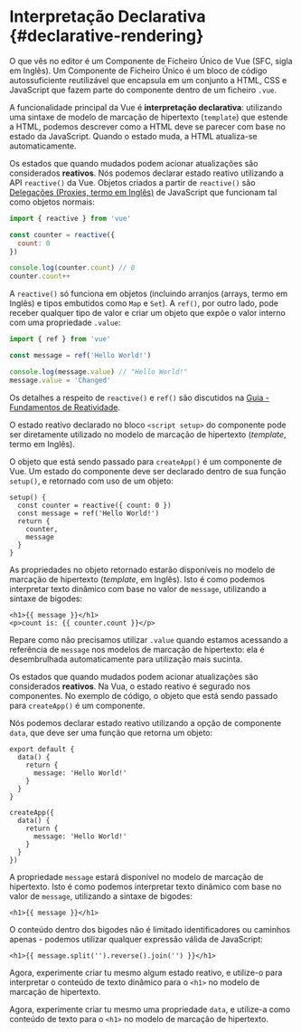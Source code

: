 # Interpretação Declarativa {#declarative-rendering}

<div class="sfc">

O que vês no editor é um Componente de Ficheiro Único de Vue (SFC, sigla em Inglês). Um Componente de Ficheiro Único é um bloco de código autossuficiente reutilizável que encapsula em um conjunto a HTML, CSS e JavaScript que fazem parte do componente dentro de um ficheiro `.vue`.

</div>

A funcionalidade principal da Vue é **interpretação declarativa**: utilizando uma sintaxe de modelo de marcação de hipertexto (`template`) que estende a HTML, podemos descrever como a HTML deve se parecer com base no estado da JavaScript. Quando o estado muda, a HTML atualiza-se automaticamente.

<div class="composition-api">

Os estados que quando mudados podem acionar atualizações são considerados **reativos**. Nós podemos declarar estado reativo utilizando a API `reactive()` da Vue. Objetos criados a partir de `reactive()` são [Delegações (Proxies, termo em Inglês)](https://developer.mozilla.org/en-US/docs/Web/JavaScript/Reference/Global_Objects/Proxy) de JavaScript que funcionam tal como objetos normais:

```js
import { reactive } from 'vue'

const counter = reactive({
  count: 0
})

console.log(counter.count) // 0
counter.count++
```

A `reactive()` só funciona em objetos (incluindo arranjos (arrays, termo em Inglês) e tipos embutidos como `Map` e `Set`). A `ref()`, por outro lado, pode receber qualquer tipo de valor e criar um objeto que expõe o valor interno com uma propriedade `.value`:

```js
import { ref } from 'vue'

const message = ref('Hello World!')

console.log(message.value) // "Hello World!"
message.value = 'Changed'
```

Os detalhes a respeito de `reactive()` e `ref()` são discutidos na <a target="_blank" href="/guide/essentials/reactivity-fundamentals.html">Guia - Fundamentos de Reatividade</a>.

<div class="sfc">

O estado reativo declarado no bloco `<script setup>` do componente pode ser diretamente utilizado no modelo de marcação de hipertexto (*template*, termo em Inglês).

</div>

<div class="html">

O objeto que está sendo passado para `createApp()` é um componente de Vue. Um estado do componente deve ser declarado dentro de sua função `setup()`, e retornado com uso de um objeto:

```js{2,5}
setup() {
  const counter = reactive({ count: 0 })
  const message = ref('Hello World!')
  return {
    counter,
    message
  }
}
```

As propriedades no objeto retornado estarão disponíveis no modelo de marcação de hipertexto (*template*, em Inglês). Isto é como podemos interpretar texto dinâmico com base no valor de `message`, utilizando a sintaxe de bigodes:

</div>

```vue-html
<h1>{{ message }}</h1>
<p>count is: {{ counter.count }}</p>
```

Repare como não precisamos utilizar `.value` quando estamos acessando a referência de `message` nos modelos de marcação de hipertexto: ela é desembrulhada automaticamente para utilização mais sucinta.

</div>

<div class="options-api">

Os estados que quando mudados podem acionar atualizações são considerados **reativos**. Na Vua, o estado reativo é segurado nos componentes. No exemplo de código, o objeto que está sendo passado para `createApp()` é um componente.

Nós podemos declarar estado reativo utilizando a opção de componente `data`, que deve ser uma função que retorna um objeto:

<div class="sfc">

```js{3-5}
export default {
  data() {
    return {
      message: 'Hello World!'
    }
  }
}
```

</div>
<div class="html">

```js{3-5}
createApp({
  data() {
    return {
      message: 'Hello World!'
    }
  }
})
```

</div>

A propriedade `message` estará disponível no modelo de marcação de hipertexto. Isto é como podemos interpretar texto dinâmico com base no valor de `message`, utilizando a sintaxe de bigodes:

```vue-html
<h1>{{ message }}</h1>
```

</div>

O conteúdo dentro dos bigodes não é limitado identificadores ou caminhos apenas - podemos utilizar qualquer expressão válida de JavaScript:

```vue-html
<h1>{{ message.split('').reverse().join('') }}</h1>
```

<div class="composition-api">

Agora, experimente criar tu mesmo algum estado reativo, e utilize-o para interpretar o conteúdo de texto dinâmico para o `<h1>` no modelo de marcação de hipertexto. 

</div>

<div class="options-api">

Agora, experimente criar tu mesmo uma propriedade `data`, e utilize-a como conteúdo de texto para o `<h1>` no modelo de marcação de hipertexto.

</div>
